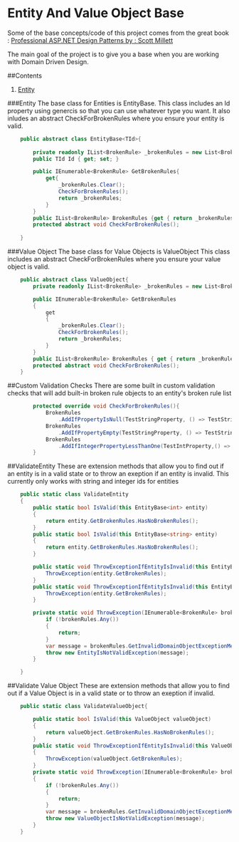Entity And Value Object Base
========================

Some of the base concepts/code of this project comes from the great book :  [Professional ASP.NET Design Patterns by : Scott Millett ](http://www.amazon.com/Professional-ASP-NET-Design-Patterns-Millett/dp/0470292784/ref=sr_1_8?ie=UTF8&qid=1398108813&sr=8-8&keywords=c%23+design+patterns)

The main goal of the project is to give you a base when you are working with Domain Driven Design.  

##Contents
1. [Entity](#Entity)

###Entity
The base class for Entities is EntityBase<TId>.  This class includes an Id property using genercis so that you can use whatever type you want.  It also inludes an abstract CheckForBrokenRules where you ensure your entity is valid.

```c#
    public abstract class EntityBase<TId>{
        
        private readonly IList<BrokenRule> _brokenRules = new List<BrokenRule>();
        public TId Id { get; set; }

        public IEnumerable<BrokenRule> GetBrokenRules{
            get{
                _brokenRules.Clear();
                CheckForBrokenRules();
                return _brokenRules;
            }
        }
        public IList<BrokenRule> BrokenRules {get { return _brokenRules; }} 
        protected abstract void CheckForBrokenRules();
        
    }
```

###Value Object
The base class for Value Objects  is ValueObject  This class includes an abstract CheckForBrokenRules where you ensure your value object is valid.

```c#
    public abstract class ValueObject{
        private readonly IList<BrokenRule> _brokenRules = new List<BrokenRule>();

        public IEnumerable<BrokenRule> GetBrokenRules
        {
            get
            {
                _brokenRules.Clear();
                CheckForBrokenRules();
                return _brokenRules;
            }
        }
        public IList<BrokenRule> BrokenRules { get { return _brokenRules; } }
        protected abstract void CheckForBrokenRules();
    }
```
##Custom Validation Checks
There are some built in custom validation checks that will add built-in broken rule objects to an entity's broken rule list

```c#
        protected override void CheckForBrokenRules(){
            BrokenRules
                .AddIfPropertyIsNull(TestStringProperty, () => TestStringProperty);
            BrokenRules
                .AddIfPropertyEmpty(TestStringProperty, () => TestStringProperty);
            BrokenRules
                .AddIfIntegerPropertyLessThanOne(TestIntProperty,() => TestIntProperty);
        }
```

##ValidateEntity
These are extension methods that allow you to find out if an entity is in a valid state or to throw an exeption if an entity is invalid. This currently only works with string and integer ids for entities
```c#
    public static class ValidateEntity
    {
        public static bool IsValid(this EntityBase<int> entity)
        {
            return entity.GetBrokenRules.HasNoBrokenRules();
        }
        public static bool IsValid(this EntityBase<string> entity)
        {
            return entity.GetBrokenRules.HasNoBrokenRules();
        }

        public static void ThrowExceptionIfEntityIsInvalid(this EntityBase<int> entity){
            ThrowException(entity.GetBrokenRules);
        }
        public static void ThrowExceptionIfEntityIsInvalid(this EntityBase<string> entity){
            ThrowException(entity.GetBrokenRules);
        }

        private static void ThrowException(IEnumerable<BrokenRule> brokenRules){
            if (!brokenRules.Any())
            {
                return;
            }
            var message = brokenRules.GetInvalidDomainObjectExceptionMessage();
            throw new EntityIsNotValidException(message);
        }

    }

```


##Validate Value Object
These are extension methods that allow you to find out if a Value Object is in a valid state or to throw an exeption if invalid. 
```c#
    public static class ValidateValueObject{

        public static bool IsValid(this ValueObject valueObject)
        {
            return valueObject.GetBrokenRules.HasNoBrokenRules();
        }
        public static void ThrowExceptionIfEntityIsInvalid(this ValueObject valueObject)
        {
            ThrowException(valueObject.GetBrokenRules);
        }
        private static void ThrowException(IEnumerable<BrokenRule> brokenRules)
        {
            if (!brokenRules.Any())
            {
                return;
            }
            var message = brokenRules.GetInvalidDomainObjectExceptionMessage();
            throw new ValueObjectIsNotValidException(message);
        }
    }

```
